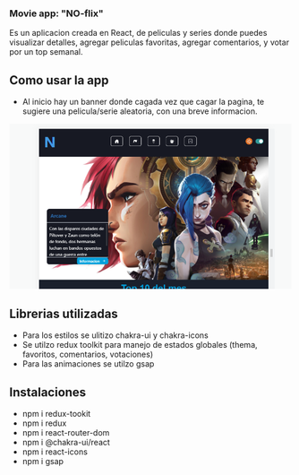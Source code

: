 ### Movie app: "NO-flix"

Es un aplicacion creada en React, de peliculas y series donde puedes visualizar detalles, agregar peliculas favoritas, agregar comentarios, y votar por un top semanal.

## Como usar la app

- Al inicio hay un banner donde cagada vez que cagar la pagina, te sugiere una pelicula/serie aleatoria, con una breve informacion.

![banner segerencia ](public/assets/banner.png)

## Librerias utilizadas

- Para los estilos se ulitizo chakra-ui y chakra-icons
- Se utilzo redux toolkit para manejo de estados globales (thema, favoritos, comentarios, votaciones)
- Para las animaciones se utilzo gsap

## Instalaciones

- npm i redux-tookit
- npm i redux
- npm i react-router-dom
- npm i @chakra-ui/react
- npm i react-icons
- npm i gsap